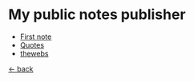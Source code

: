 # My public notes publisher

- [First note](/first-note)
- [Quotes](/quotes)
- [thewebs](/thewebs)

[← back](https://mufidu.github.io/others/)